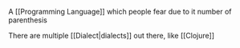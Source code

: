 A [[Programming Language]] which people fear due to it number of parenthesis

There are multiple [[Dialect|dialects]] out there, like [[Clojure]]